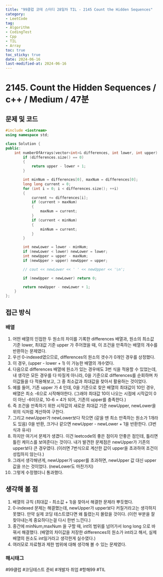 ```yaml
---
title: "99클럽 코테 스터디 28일차 TIL - 2145 Count the Hidden Sequences"
category:
- LeetCode
tag:
- Algorithm
- CodingTest
- Cpp
- TIL
- Array
toc: true
toc_sticky: true
date: 2024-06-16
last-modified-at: 2024-06-16
---
```


# 2145. Count the Hidden Sequences / c++ / Medium / 47분

## 문제 및 코드

```c++
#include <iostream>
using namespace std;

class Solution {
public:
    int numberOfArrays(vector<int>& differences, int lower, int upper) {
        if (differences.size() == 0)
        {
            return upper - lower + 1;
        }

        int minNum = differences[0], maxNum = differences[0];
        long long current = 0;
        for (int i = 0; i < differences.size(); ++i)
        {
            current += differences[i];
            if (current > maxNum)
            {
                maxNum = current;
            }
            if (current < minNum)
            {
                minNum = current;
            }
        }

        int newLower = lower - minNum;
        if (newLower < lower) newLower = lower;
        int newUpper = upper - maxNum;
        if (newUpper > upper) newUpper = upper;

        // cout << newLower << ' ' << newUpper << '\n';

        if (newUpper < newLower) return 0;

        return newUpper - newLower + 1;
    }
};
```

## 접근 방식
### 배열
1. 어떤 배열의 인접한 두 원소의 차이를 기록한 differences 배열과, 원소의 최소값 기준 lower, 최대값 기준 upper 가 주어졌을 때, 이 조건을 만족하는 배열의 개수를 반환하는 문제였다.
2. 우선 0-indexed였으므로, differences의 원소의 갯수가 0개인 경우를 상정했다.
3. 이 경우, (upper - lower + 1) 이 가능한 배열의 개수였다.
4. 다음으로 differences 배열에 원소가 있는 경우에도 3번 식을 적용할 수 있었는데, 내 생각은 모든 경우를 다 따질게 아니라, 0을 기준으로 differences를 순회하며 차이값들을 다 적용해보고, 그 중 최소값과 최대값을 찾아서 활용하는 것이었다.
5. 예를 들어, 기존 upper 가 4 인데, 0을 기준으로 찾은 배열의 최대값이 10인 경우, 배열은 최소 -6으로 시작해야한다. (그래야 최대값 10이 나오는 시점에 시작값이 0이 아닌 -6이므로, 10-6 = 4가 되어, 기존의 upper를 충족한다.)
6. 즉 조건을 만족하기 위한 시작값의 새로운 최대값 기준 newUpper, newLower을 위의 식처럼 계산하여 구한다.
7. 그리고 newUpper가 newLower보다 작으면 (같을 땐 최소 만족하는 원소가 1개라도 있음) 0을 반환, 크거나 같으면 newUpper - newLower + 1을 반환한다. (3번식과 유사)
8. 하지만 여기서 문제가 생겼다. 이건 leetcode의 좋은 점이자 안좋은 점인데, 틀리면 틀린 케이스를 보여준다는 것이다. 내가 발견한 문제점은 newUpper가 기존의 upper보다 큰 경우였다. (이러면 7번식으로 계산한 값이 upper을 초과하여 조건이 성립하지 않는다.)
9. 그래서 생각해낸게, newUpper가 upper를 초과하면, newUpper 값 대신 upper 값을 쓰는 것이었다. (newLower도 마찬가지)
10. 그렇게 수정했더니 통과했다.



## 생각해 볼 점
1. 배열의 규칙 (최대값 - 최소값 + 1)을 찾아서 해결한 문제라 뿌듯했다.
2. 0-indexed 문제는 해결했는데, newUpper가 upper보다 커질거라고는 생각하지 못했다. 만약 실제 코딩 테스트였다면 왜 틀렸는지 몰랐을 것이다. (이런 부분을 잘 찾아내는게 중요하다는걸 다시 한번 느낀다.)
3. 중간에 minNum,maxNum 을 구할 때, int의 범위를 넘어가서 long long 으로 바꿔서 해결했다. (배열의 차이값을 저장한 differences의 원소가 int라고 해서, 실제 배열의 원소도 int일거라고 생각한게 실수였다.)
4. 여러모로 자료형과 제한 범위에 대해 생각해 볼 수 있는 문제였다.


###  해시태그
#99클럽 #코딩테스트 준비 #개발자 취업 #항해99 #TIL